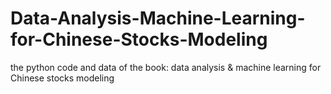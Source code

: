 # Data-Analysis-Machine-Learning-for-Chinese-Stocks-Modeling
the python code and data of the book: data analysis &amp; machine learning for Chinese stocks modeling

